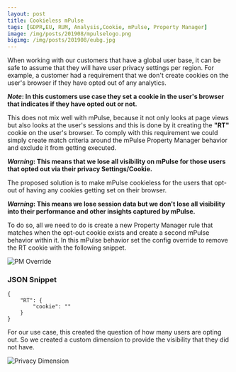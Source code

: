 ```yaml
---
layout: post
title: Cookieless mPulse
tags: [GDPR,EU, RUM, Analysis,Cookie, mPulse, Property Manager]
image: /img/posts/201908/mpulselogo.png
bigimg: /img/posts/201908/eubg.jpg
---
```



When working with our customers that have a global user base, it can be safe to assume that they will have user privacy settings per region. For example, a customer had a requirement that we don't create cookies on the user's browser if they have opted out of any analytics.

***Note*: In this customers use case they set a cookie in the user's browser that indicates if they have opted out or not.**

This does not mix well with mPulse, because it not only looks at page views but also looks at the user's sessions and this is done by it creating the **"RT"** cookie on the user's browser. To comply with this requirement we could simply create match criteria around the mPulse Property Manager behavior and exclude it from getting executed.

***Warning*: This means that we lose all visibility on mPulse for those users that opted out via their privacy Settings/Cookie.**


The proposed solution is to make mPulse cookieless for the users that opt-out of having any cookies getting set on their browser. 

***Warning*: This means we lose session data but we don't lose all visibility into their performance and other insights captured by mPulse.**


To do so, all we need to do is create a new Property Manager rule that matches when the opt-out cookie exists and create a second mPulse behavior within it. In this mPulse behavior set the config override to remove the RT cookie with the following snippet.

![PM Override](https://roymartinez.dev/img/posts/201908/pmoverride.png)

### JSON Snippet

    {                    
        "RT": {           
            "cookie": ""  
        }                 
    }                    

For our use case, this created the question of how many users are opting out. So we created a custom dimension to provide the visibility that they did not have.

![Privacy Dimension](https://roymartinez.dev/img/posts/201908/dimension.png)
